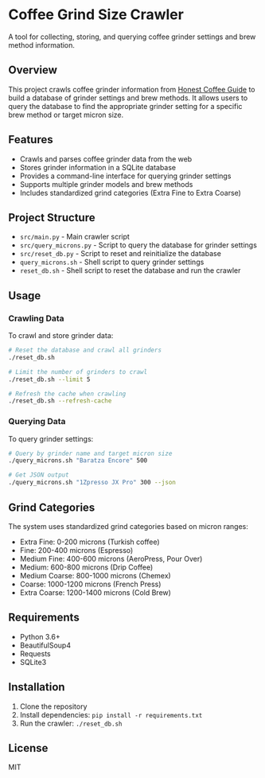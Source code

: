 # Coffee Grind Size Crawler

A tool for collecting, storing, and querying coffee grinder settings and brew method information.

## Overview

This project crawls coffee grinder information from [Honest Coffee Guide](https://honestcoffeeguide.com) to build a database of grinder settings and brew methods. It allows users to query the database to find the appropriate grinder setting for a specific brew method or target micron size.

## Features

- Crawls and parses coffee grinder data from the web
- Stores grinder information in a SQLite database
- Provides a command-line interface for querying grinder settings
- Supports multiple grinder models and brew methods
- Includes standardized grind categories (Extra Fine to Extra Coarse)

## Project Structure

- `src/main.py` - Main crawler script
- `src/query_microns.py` - Script to query the database for grinder settings
- `src/reset_db.py` - Script to reset and reinitialize the database
- `query_microns.sh` - Shell script to query grinder settings
- `reset_db.sh` - Shell script to reset the database and run the crawler

## Usage

### Crawling Data

To crawl and store grinder data:

```bash
# Reset the database and crawl all grinders
./reset_db.sh

# Limit the number of grinders to crawl
./reset_db.sh --limit 5

# Refresh the cache when crawling
./reset_db.sh --refresh-cache
```

### Querying Data

To query grinder settings:

```bash
# Query by grinder name and target micron size
./query_microns.sh "Baratza Encore" 500

# Get JSON output
./query_microns.sh "1Zpresso JX Pro" 300 --json
```

## Grind Categories

The system uses standardized grind categories based on micron ranges:

- Extra Fine: 0-200 microns (Turkish coffee)
- Fine: 200-400 microns (Espresso)
- Medium Fine: 400-600 microns (AeroPress, Pour Over)
- Medium: 600-800 microns (Drip Coffee)
- Medium Coarse: 800-1000 microns (Chemex)
- Coarse: 1000-1200 microns (French Press)
- Extra Coarse: 1200-1400 microns (Cold Brew)

## Requirements

- Python 3.6+
- BeautifulSoup4
- Requests
- SQLite3

## Installation

1. Clone the repository
2. Install dependencies: `pip install -r requirements.txt`
3. Run the crawler: `./reset_db.sh`

## License

MIT
